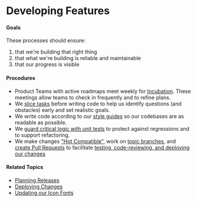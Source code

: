 # Developing Features


#### Goals

These processes should ensure:
  1. that we're building that right thing
  2. that what we're building is reliable and maintainable
  3. that our progress is visible


#### Procedures

 - Product Teams with active roadmaps meet weekly for [Incubation](planning_releases/incubation.md). These meetings allow teams to check in frequently and to refine plans.
 - We [slice tasks](developing_features/task_slicing.md) before writing code to help us identify questions (and obstacles) early and set realistic goals.
 - We write code according to our [style guides](https://github.com/cph/style-guides) so our codebases are as readable as possible.
 - We [guard critical logic with unit tests](developing_features/automated_tests.md) to protect against regressions and to support refactoring.
 - We make changes ["Hot Compatible"](developing_features/hot_compatibility.md), work on [topic branches](developing_features/git_flow.md), and [create Pull Requests](developing_features/pull_requests.md) to facilitate [testing, code-reviewing, and deploying our changes](deploying_changes.md)


#### Related Topics

 - [Planning Releases](planning_releases.md)
 - [Deploying Changes](deploying_changes.md)
 - [Updating our Icon Fonts](designing_products/ui_guide/icon_fonts.md)
